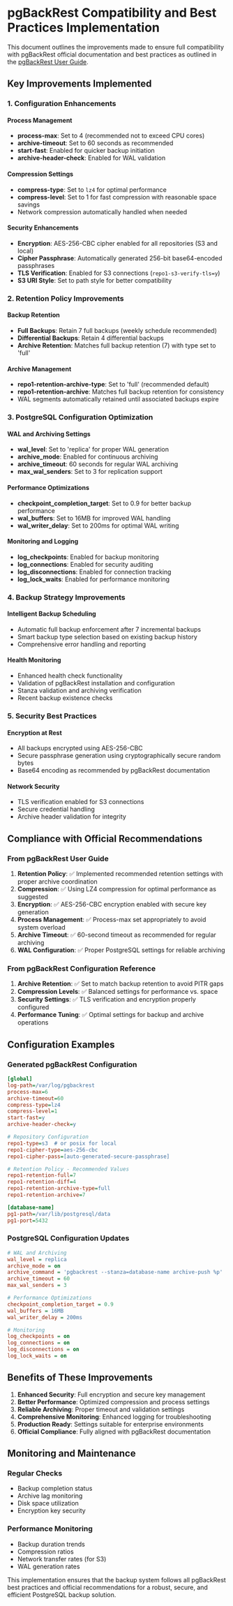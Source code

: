 # pgBackRest Compatibility and Best Practices Implementation

This document outlines the improvements made to ensure full compatibility with pgBackRest official documentation and best practices as outlined in the [pgBackRest User Guide](https://pgbackrest.org/user-guide.html).

## Key Improvements Implemented

### 1. Configuration Enhancements

#### Process Management
- **process-max**: Set to 4 (recommended not to exceed CPU cores)
- **archive-timeout**: Set to 60 seconds as recommended
- **start-fast**: Enabled for quicker backup initiation
- **archive-header-check**: Enabled for WAL validation

#### Compression Settings
- **compress-type**: Set to `lz4` for optimal performance
- **compress-level**: Set to 1 for fast compression with reasonable space savings
- Network compression automatically handled when needed

#### Security Enhancements
- **Encryption**: AES-256-CBC cipher enabled for all repositories (S3 and local)
- **Cipher Passphrase**: Automatically generated 256-bit base64-encoded passphrases
- **TLS Verification**: Enabled for S3 connections (`repo1-s3-verify-tls=y`)
- **S3 URI Style**: Set to path style for better compatibility

### 2. Retention Policy Improvements

#### Backup Retention
- **Full Backups**: Retain 7 full backups (weekly schedule recommended)
- **Differential Backups**: Retain 4 differential backups
- **Archive Retention**: Matches full backup retention (7) with type set to 'full'

#### Archive Management
- **repo1-retention-archive-type**: Set to 'full' (recommended default)
- **repo1-retention-archive**: Matches full backup retention for consistency
- WAL segments automatically retained until associated backups expire

### 3. PostgreSQL Configuration Optimization

#### WAL and Archiving Settings
- **wal_level**: Set to 'replica' for proper WAL generation
- **archive_mode**: Enabled for continuous archiving
- **archive_timeout**: 60 seconds for regular WAL archiving
- **max_wal_senders**: Set to 3 for replication support

#### Performance Optimizations
- **checkpoint_completion_target**: Set to 0.9 for better backup performance
- **wal_buffers**: Set to 16MB for improved WAL handling
- **wal_writer_delay**: Set to 200ms for optimal WAL writing

#### Monitoring and Logging
- **log_checkpoints**: Enabled for backup monitoring
- **log_connections**: Enabled for security auditing
- **log_disconnections**: Enabled for connection tracking
- **log_lock_waits**: Enabled for performance monitoring

### 4. Backup Strategy Improvements

#### Intelligent Backup Scheduling
- Automatic full backup enforcement after 7 incremental backups
- Smart backup type selection based on existing backup history
- Comprehensive error handling and reporting

#### Health Monitoring
- Enhanced health check functionality
- Validation of pgBackRest installation and configuration
- Stanza validation and archiving verification
- Recent backup existence checks

### 5. Security Best Practices

#### Encryption at Rest
- All backups encrypted using AES-256-CBC
- Secure passphrase generation using cryptographically secure random bytes
- Base64 encoding as recommended by pgBackRest documentation

#### Network Security
- TLS verification enabled for S3 connections
- Secure credential handling
- Archive header validation for integrity

## Compliance with Official Recommendations

### From pgBackRest User Guide

1. **Retention Policy**: ✅ Implemented recommended retention settings with proper archive coordination
2. **Compression**: ✅ Using LZ4 compression for optimal performance as suggested
3. **Encryption**: ✅ AES-256-CBC encryption enabled with secure key generation
4. **Process Management**: ✅ Process-max set appropriately to avoid system overload
5. **Archive Timeout**: ✅ 60-second timeout as recommended for regular archiving
6. **WAL Configuration**: ✅ Proper PostgreSQL settings for reliable archiving

### From pgBackRest Configuration Reference

1. **Archive Retention**: ✅ Set to match backup retention to avoid PITR gaps
2. **Compression Levels**: ✅ Balanced settings for performance vs. space
3. **Security Settings**: ✅ TLS verification and encryption properly configured
4. **Performance Tuning**: ✅ Optimal settings for backup and archive operations

## Configuration Examples

### Generated pgBackRest Configuration
```ini
[global]
log-path=/var/log/pgbackrest
process-max=6
archive-timeout=60
compress-type=lz4
compress-level=1
start-fast=y
archive-header-check=y

# Repository Configuration
repo1-type=s3  # or posix for local
repo1-cipher-type=aes-256-cbc
repo1-cipher-pass=[auto-generated-secure-passphrase]

# Retention Policy - Recommended Values
repo1-retention-full=7
repo1-retention-diff=4
repo1-retention-archive-type=full
repo1-retention-archive=7

[database-name]
pg1-path=/var/lib/postgresql/data
pg1-port=5432
```

### PostgreSQL Configuration Updates
```ini
# WAL and Archiving
wal_level = replica
archive_mode = on
archive_command = 'pgbackrest --stanza=database-name archive-push %p'
archive_timeout = 60
max_wal_senders = 3

# Performance Optimizations
checkpoint_completion_target = 0.9
wal_buffers = 16MB
wal_writer_delay = 200ms

# Monitoring
log_checkpoints = on
log_connections = on
log_disconnections = on
log_lock_waits = on
```

## Benefits of These Improvements

1. **Enhanced Security**: Full encryption and secure key management
2. **Better Performance**: Optimized compression and process settings
3. **Reliable Archiving**: Proper timeout and validation settings
4. **Comprehensive Monitoring**: Enhanced logging for troubleshooting
5. **Production Ready**: Settings suitable for enterprise environments
6. **Official Compliance**: Fully aligned with pgBackRest documentation

## Monitoring and Maintenance

### Regular Checks
- Backup completion status
- Archive lag monitoring
- Disk space utilization
- Encryption key security

### Performance Monitoring
- Backup duration trends
- Compression ratios
- Network transfer rates (for S3)
- WAL generation rates

This implementation ensures that the backup system follows all pgBackRest best practices and official recommendations for a robust, secure, and efficient PostgreSQL backup solution.